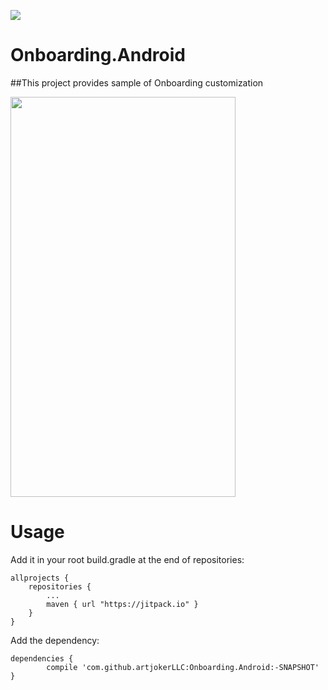 [![](https://jitpack.io/v/artjokerLLC/Onboarding.Android.svg)](https://jitpack.io/#artjokerLLC/Onboarding.Android)

# Onboarding.Android

##This project provides sample of Onboarding customization 


<img src="https://github.com/artjoker-software/Onboarding.Android/blob/master/onboarding-sample.gif?raw=true" width="360" height="640" />

# Usage 
Add it in your root build.gradle at the end of repositories:

    allprojects {
		repositories {
			...
			maven { url "https://jitpack.io" }
		}
	}
	
Add the dependency:

	dependencies {
	        compile 'com.github.artjokerLLC:Onboarding.Android:-SNAPSHOT'
	}
